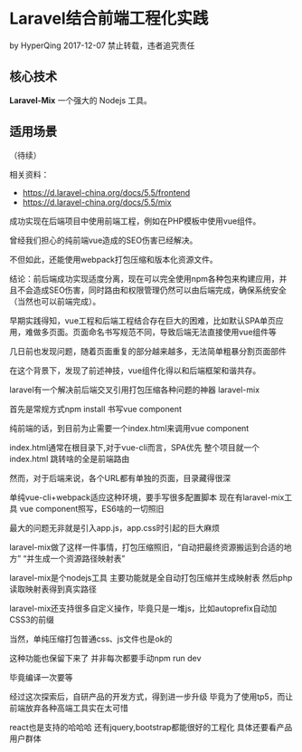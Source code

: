# Laravel结合前端工程化实践

by HyperQing 2017-12-07 禁止转载，违者追究责任

## 核心技术
**Laravel-Mix** 一个强大的 Nodejs 工具。

## 适用场景

（待续）



相关资料：
- https://d.laravel-china.org/docs/5.5/frontend
- https://d.laravel-china.org/docs/5.5/mix

成功实现在后端项目中使用前端工程，例如在PHP模板中使用vue组件。

曾经我们担心的纯前端vue造成的SEO伤害已经解决。

不但如此，还能使用webpack打包压缩和版本化资源文件。

结论：前后端成功实现适度分离，现在可以完全使用npm各种包来构建应用，并且不会造成SEO伤害，同时路由和权限管理仍然可以由后端完成，确保系统安全（当然也可以前端完成）。

早期实践得知，vue工程和后端工程结合存在巨大的困难，比如默认SPA单页应用，难做多页面。页面命名书写规范不同，导致后端无法直接使用vue组件等

几日前也发现问题，随着页面重复的部分越来越多，无法简单粗暴分割页面部件

在这个背景下，发现了前述神技，vue组件化得以和后端框架和谐共存。




laravel有一个解决前后端交叉引用打包压缩各种问题的神器
laravel-mix

首先是常规方式npm install
书写vue component

纯前端的话，到目前为止需要一个index.html来调用vue component

index.html通常在根目录下,对于vue-cli而言，SPA优先
整个项目就一个index.html
跳转啥的全是前端路由

然而，对于后端来说，各个URL都有单独的页面，目录藏得很深

单纯vue-cli+webpack适应这种环境，要手写很多配置脚本
现在有laravel-mix工具
vue component照写，ES6啥的一切照旧

最大的问题无非就是引入app.js，app.css时引起的巨大麻烦

laravel-mix做了这样一件事情，打包压缩照旧，“自动把最终资源搬运到合适的地方”
“并生成一个资源路径映射表”

laravel-mix是个nodejs工具
主要功能就是全自动打包压缩并生成映射表
然后php读取映射表得到真实路径

laravel-mix还支持很多自定义操作，毕竟只是一堆js，比如autoprefix自动加CSS3的前缀

当然，单纯压缩打包普通css、js文件也是ok的


这种功能也保留下来了
并非每次都要手动npm run dev

毕竟编译一次要等

经过这次探索后，自研产品的开发方式，得到进一步升级
毕竟为了使用tp5，而让前端放弃各种高端工具实在太可惜

react也是支持的哈哈哈
还有jquery,bootstrap都能很好的工程化
具体还要看产品用户群体


